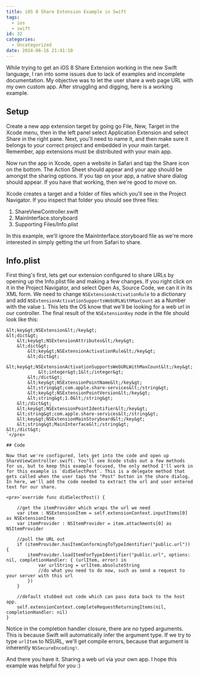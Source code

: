 ```yaml
---
title: iOS 8 Share Extension Example in Swift
tags:
  - ios
  - swift
id: 32
categories:
  - Uncategorized
date: 2014-06-16 21:41:10
---
```


While trying to get an iOS 8 Share Extension working in the new Swift language, I ran into some issues due to lack of examples and incomplete documentation. My objective was to let the user share a web page URL with my own custom app. After struggling and digging, here is a working example.

<!--more-->

## Setup

Create a new app extension target by going go File, New, Target in the Xcode menu, then in the left panel select Application Extension and select Share in the right pane. Next, you'll need to name it, and then make sure it belongs to your correct project and embedded in your main target. Remember, app extensions must be distributed with your main app.

Now run the app in Xcode, open a website in Safari and tap the Share icon on the bottom. The Action Sheet should appear and your app should be amongst the sharing options. If you tap on your app, a native share dialog should appear. If you have that working, then we're good to move on.

Xcode creates a target and a folder of files which you'll see in the Project Navigator. If you inspect that folder you should see three files:

1.  ShareViewController.swift
2.  MainInterface.storyboard
3.  Supporting Files/Info.plist

In this example, we'll ignore the MainInterface.storyboard file as we're more interested in simply getting the url from Safari to share.

## Info.plist

First thing's first, lets get our extension configured to share URLs by opening up the Info.plist file and making a few changes. If you right click on it in the Project Navigator, and select Open As, Source Code, we can it in its XML form. We need to change `NSExtensionActivationRule` to a dictionary and add `NSExtensionActivationSupportsWebURLWithMaxCount` as a Number with the value `1`. This lets the OS know that we'll be looking for a web url in our controller. The final result of the `NSExtensionKey` node in the file should look like this:

    &lt;key&gt;NSExtension&lt;/key&gt;
    &lt;dict&gt;
        &lt;key&gt;NSExtensionAttributes&lt;/key&gt;
        &lt;dict&gt;
            &lt;key&gt;NSExtensionActivationRule&lt;/key&gt;
            &lt;dict&gt;
                &lt;key&gt;NSExtensionActivationSupportsWebURLWithMaxCount&lt;/key&gt;
                &lt;integer&gt;1&lt;/integer&gt;
            &lt;/dict&gt;
            &lt;key&gt;NSExtensionPointName&lt;/key&gt;
            &lt;string&gt;com.apple.share-services&lt;/string&gt;
            &lt;key&gt;NSExtensionPointVersion&lt;/key&gt;
            &lt;string&gt;1.0&lt;/string&gt;
        &lt;/dict&gt;
        &lt;key&gt;NSExtensionPointIdentifier&lt;/key&gt;
        &lt;string&gt;com.apple.share-services&lt;/string&gt;
        &lt;key&gt;NSExtensionMainStoryboard&lt;/key&gt;
        &lt;string&gt;MainInterface&lt;/string&gt;
    &lt;/dict&gt;
    `</pre>

    ## Code

    Now that we're configured, lets get into the code and open up ShareViewController.swift. You'll see Xcode stubs out a few methods for us, but to keep this example focused, the only method I'll work in for this example is `didSelectPost`. This is a delegate method that gets called when the user taps the "Post" button in the share dialog. In here, we'll add the code needed to extract the url and user entered text for our share.

    <pre>`override func didSelectPost() {

        //get the itemProvider which wraps the url we need
        var item : NSExtensionItem = self.extensionContext.inputItems[0] as NSExtensionItem
        var itemProvider : NSItemProvider = item.attachments[0] as NSItemProvider

        //pull the URL out
        if (itemProvider.hasItemConformingToTypeIdentifier("public.url")) {        
            itemProvider.loadItemForTypeIdentifier("public.url", options: nil, completionHandler: { (urlItem, error) in
                var urlString = urlItem.absoluteString
                //do what you need to do now, such as send a request to your server with this url
            })
        }

        //default stubbed out code which can pass data back to the host app.
        self.extensionContext.completeRequestReturningItems(nil, completionHandler: nil)
    }

Notice in the completion handler closure, there are no typed arguments. This is because Swift will automatically infer the argument type. If we try to type `urlItem` to NSURL, we'll get compile errors, because that argument is inherently `NSSecureEncoding!`.

And there you have it. Sharing a web url via your own app. I hope this example was helpful for you :)
